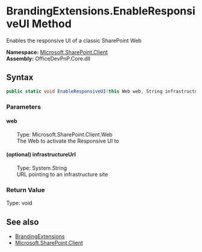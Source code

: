 # BrandingExtensions.EnableResponsiveUI Method  
 Enables the responsive UI of a classic SharePoint Web   

**Namespace:** [Microsoft.SharePoint.Client](Microsoft.SharePoint.Client.md)  
**Assembly:** OfficeDevPnP.Core.dll  
## Syntax
```C#
public static void EnableResponsiveUI(this Web web, String infrastructureUrl)
```
### Parameters
#### web  
&emsp;&emsp;Type: Microsoft.SharePoint.Client.Web  
&emsp;&emsp;The Web to activate the Responsive UI to  

  

#### (optional) infrastructureUrl  
&emsp;&emsp;Type: System.String  
&emsp;&emsp;URL pointing to an infrastructure site  

  

### Return Value
Type: void  

## See also
- [BrandingExtensions](Microsoft.SharePoint.Client.BrandingExtensions.md) 
- [Microsoft.SharePoint.Client](Microsoft.SharePoint.Client.md) 
